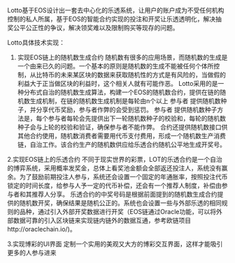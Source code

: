Lotto基于EOS设计出一套去中心化的乐透系统，让用户的账户成为不受任何机构控制的私人所属，基于EOS的智能合约实现的投注和开奖让乐透透明化，解决抽奖公平公正性的争议，解决领奖难以及限制购买等现存的问题。

Lotto具体技术实现：
 
1. 实现EOS链上的随机数生成合约
随机数有很多的应用场景，而随机数的生成是一个由来已久的问题。一个基本的原则是随机数的生成不能被任何个体所控制，从比特币的未来某区块的数据来获取随机性的方式是有风险的，当做假的利益大于正当做区块的利益时，这个相关人就有可能作恶。
Lotto采用的是一种分布式自治的随机数生成算法，构建一个EOS的随机数合约，提供在链的随机数生成机制，在链的随机数生成机制是每轮由n个以上 参与者 提供随机数种子，并分享代币奖励，参与者作弊的会受到惩罚。 参与者 提供随机数种子方法是，每个参与者每轮会先提供出下一轮随机数种子的校验和，每轮的随机数种子会与上轮的校验和验证，确保参与者不能作弊。
合约还提供随机数接口供其他合约使用，随机数消费者需要用代币支付费用，形成一个随机数生产消费链，自治工作。该合约生产的随机数供应给乐透合约随机公平地生成开奖号。
 
2.实现EOS链上的乐透合约
不同于现实世界的彩票，LOT的乐透合约是一个自治的博弈系统，采用概率发奖金，总体上看奖池金额会全部返还投注人，系统没有赢余。为了鼓励前期投注人参与，系统还会设置一个固定的年通胀率，按照投注代币锁定的时间长度，给参与人予一定的代币补偿，还会有一个推荐人制度，补偿由参与者和其推荐人分享。
乐透合约的中奖号码是根据前面提到的随机数生成合约提供的随机数开奖，确保结果是随机公正的。系统也会设置一些与外部乐透的相同规则的品种，通过引入外部开奖数据进行开奖（EOS链通过Oracle功能，可以将外部数据可靠的引入区块链来实现链内链外的数据互通，参考欧链项目http://oraclechain.io/)。

3.实现博彩的UI界面
定制一个实用的美观又大方的博彩交互界面，这样才能吸引更多的人参与进来
